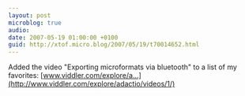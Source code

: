 ```yaml
---
layout: post
microblog: true
audio: 
date: 2007-05-19 01:00:00 +0100
guid: http://xtof.micro.blog/2007/05/19/t70014652.html
---
```

Added the video "Exporting microformats via bluetooth" to a list of my favorites: [www.viddler.com/explore/a...](http://www.viddler.com/explore/adactio/videos/1/)
